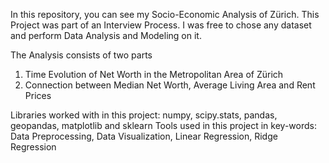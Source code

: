 In this repository, you can see my Socio-Economic Analysis of Zürich. This Project was part of an Interview Process. I was free to chose any dataset and perform Data Analysis and Modeling on it.

The Analysis consists of two parts
1. Time Evolution of Net Worth in the Metropolitan Area of Zürich
2. Connection between Median Net Worth, Average Living Area and Rent Prices

Libraries worked with in this project: numpy, scipy.stats, pandas, geopandas, matplotlib and sklearn
Tools used in this project in key-words: Data Preprocessing, Data Visualization, Linear Regression, Ridge Regression
